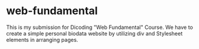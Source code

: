 # web-fundamental
This is my submission for Dicoding "Web Fundamental" Course. We have to create a simple personal biodata website by utilizing div and Stylesheet elements in arranging pages.
